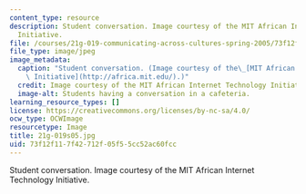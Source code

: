 ```yaml
---
content_type: resource
description: Student conversation. Image courtesy of the MIT African Internet Technology
  Initiative.
file: /courses/21g-019-communicating-across-cultures-spring-2005/73f12f117f42712f05f55cc52ac60fcc_21g-019s05.jpg
file_type: image/jpeg
image_metadata:
  caption: "Student conversation. (Image courtesy of the\_[MIT African Internet Technology\
    \ Initiative](http://africa.mit.edu/).)"
  credit: Image courtesy of the MIT African Internet Technology Initiative.
  image-alt: Students having a conversation in a cafeteria.
learning_resource_types: []
license: https://creativecommons.org/licenses/by-nc-sa/4.0/
ocw_type: OCWImage
resourcetype: Image
title: 21g-019s05.jpg
uid: 73f12f11-7f42-712f-05f5-5cc52ac60fcc
---
```

Student conversation. Image courtesy of the MIT African Internet Technology Initiative.
